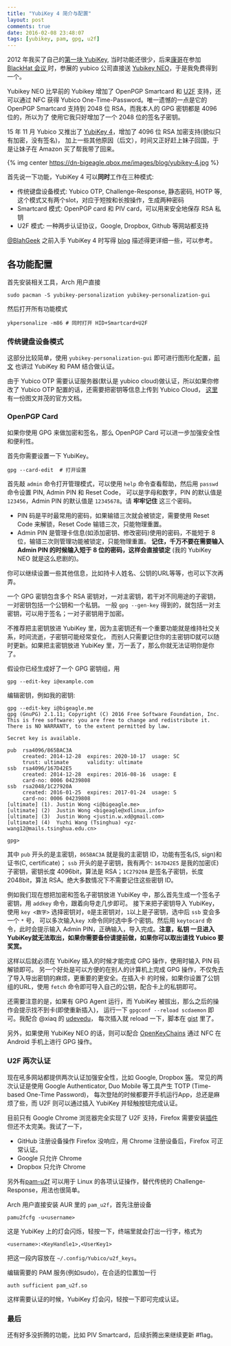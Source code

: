 ```yaml
---
title: "YubiKey 4 简介与配置"
layout: post
comments: true
date: 2016-02-08 23:48:07
tags: [yubikey, pam, gpg, u2f]
---
```


2012 年我买了自己的[第一块 YubiKey](/2012/05/yubikey/), 当时功能还很少，后来[康哥](http://scateu.me/)在参加 
[BlackHat 会议 ](https://www.blackhat.com/eu-15/briefings.html#is-your-timespace-safe-time-and-position-spoofing-opensourcely)
时，参展的 yubico 公司直接送 [Yubikey NEO](https://www.yubico.com/products/yubikey-hardware/yubikey-neo/)，于是我免费得到
一个。 

Yubikey NEO 比早前的 Yubikey 增加了 OpenPGP Smartcard 和 [U2F](https://www.yubico.com/applications/fido/) 支持，还可以通过 NFC 获得
Yubico One-Time-Password。唯一遗憾的一点是它的 OpenPGP Smartcard 支持到 2048 位 RSA，而我本人的 GPG 密钥都是 4096 位的，所以为了
使用它我只好增加了一个 2048 位的签名子密钥。

15 年 11 月 Yubico 又推出了 [YubiKey 4](https://www.yubico.com/2015/11/4th-gen-yubikey-4/)，增加了 4096 位 RSA 加密支持(貌似只有加密，没有签名)，
加上一些其他原因（后文），时间又正好赶上妹子回国，于是让妹子在 Amazon 买了帮我带了回来。

{% img center https://dn-bigeagle.qbox.me/images/blog/yubikey-4.jpg %}

<!-- more -->

首先说一下功能，YubiKey 4 可以**同时**工作在三种模式:
- 传统键盘设备模式: Yubico OTP, Challenge-Response, 静态密码, HOTP 等, 这个模式又有两个slot，对应于短按和长按操作，生成两种密码
- Smartcard 模式: OpenPGP card 和 PIV card，可以用来安全地保存 RSA 私钥
- U2F 模式: 一种两步认证协议，Google, Dropbox, Github 等网站都支持

[@BlahGeek](https://twitter.com/blahgeek) 之前入手 YubiKey 4 时写得 [blog](https://blog.blahgeek.com/yubikey-intro/) 描述得更详细一些，可以参考。


## 各功能配置

首先安装相关工具，Arch 用户直接

    sudo pacman -S yubikey-personalization yubikey-personalization-gui

然后打开所有功能模式

    ykpersonalize -m86 # 同时打开 HID+Smartcard+U2F 


### 传统键盘设备模式

这部分比较简单，使用 `yubikey-personalization-gui` 即可进行图形化配置，[前文](/2012/05/yubikey/) 也讲过 YubiKey 和 PAM 结合做认证。

由于 Yubico OTP 需要认证服务器(默认是 yubico cloud)做认证，所以如果你修改了 Yubico OTP 配置的话，还需要把密钥等信息上传到 Yubico Cloud，
[这里](https://www.yubico.com/wp-content/uploads/2013/07/YubiKey_YubiCloud_Configuration.pdf) 有一份图文并茂的官方文档。

### OpenPGP Card

如果你使用 GPG 来做加密和签名，那么 OpenPGP Card 可以进一步加强安全性和便利性。

首先你需要设置一下 YubiKey。

    gpg --card-edit  # 打开设置

首先敲 `admin` 命令打开管理模式，可以使用 `help` 命令查看帮助，然后用 `passwd` 命令设置 PIN, Admin PIN 和 Reset Code，
可以是字母和数字，PIN 的默认值是 `123456`，Admin PIN 的默认值是 `12345678`。请 **牢牢记住** 这三个密码。

- PIN 码是平时最常用的密码，如果输错三次就会被锁定，需要使用 Reset Code 来解锁，Reset Code 输错三次，只能物理重置。
- Admin PIN 是管理卡信息(如添加密钥、修改密码)使用的密码，不能短于 8 位，输错三次则管理功能被锁定，只能物理重置。
  **记住，千万不要在需要输入 Admin PIN 的时候输入短于 8 位的密码，这样会直接锁定** (我的 YubiKey NEO 就是这么悲剧的)。

你可以继续设置一些其他信息，比如持卡人姓名、公钥的URL等等，也可以下次再弄。

一个 GPG 密钥包含多个 RSA 密钥对，一对主密钥，若干对不同用途的子密钥，一对密钥包括一个公钥和一个私钥。
一般 `gpg --gen-key` 得到的，就包括一对主密钥，可以用于签名；一对子密钥用于加密。

不推荐把主密钥放进 YubiKey 里，因为主密钥还有一个重要功能就是维持社交关系，时间流逝，子密钥可能经常变化，
而别人只需要记住你的主密钥ID就可以随时更新。如果把主密钥放进 YubiKey 里，万一丢了，那么你就无法证明你是你了。

假设你已经生成好了一个 GPG 密钥组，用

    gpg --edit-key i@example.com

编辑密钥，例如我的密钥:

    gpg --edit-key i@bigeagle.me
    gpg (GnuPG) 2.1.11; Copyright (C) 2016 Free Software Foundation, Inc.
    This is free software: you are free to change and redistribute it.
    There is NO WARRANTY, to the extent permitted by law.
    
    Secret key is available.
    
    pub  rsa4096/865BAC3A
         created: 2014-12-28  expires: 2020-10-17  usage: SC  
         trust: ultimate      validity: ultimate
    ssb  rsa4096/167D42E5
         created: 2014-12-28  expires: 2016-08-16  usage: E   
         card-no: 0006 04239808
    ssb  rsa2048/1C27920A
         created: 2016-01-25  expires: 2017-01-24  usage: S   
         card-no: 0006 04239808
    [ultimate] (1). Justin Wong <i@bigeagle.me>
    [ultimate] (2)  Justin Wong <bigeagle@xdlinux.info>
    [ultimate] (3)  Justin Wong <justin.w.xd@gmail.com>
    [ultimate] (4)  Yuzhi Wang (Tsinghua) <yz-wang12@mails.tsinghua.edu.cn>
    
    gpg> 

其中 `pub` 开头的是主密钥，`865BAC3A` 就是我的主密钥 ID，功能有签名(S, sign)和证书(C, certificate)；
`ssb` 开头的是子密钥，我有两个: `167D42E5` 是我的加密(E)子密钥，密钥长度 4096bit，算法是 RSA；`1C27920A`
是签名子密钥，长度 2048bit，算法 RSA。绝大多数情况下不需要记住这些密钥 ID。

例如我们现在想把加密和签名子密钥放进 YubiKey 中，那么首先生成一个签名子密钥，用 `addkey` 命令，跟着向导走几步即可。
接下来把子密钥导入 YubiKey，使用 `key <数字>` 选择密钥对，`0`是主密钥对，`1`以上是子密钥，选中后 `ssb` 变会多一个 `*` 号，
可以多次输入`key X`命令同时选中多个密钥。然后用 `keytocard` 命令，此时会提示输入 Admin PIN，正确输入，导入完成。**注意，私钥
一旦进入YubiKey就无法取出，如果你需要备份请提前做，如果你可以取出请找 Yubico 要奖赏。**

这样以后就必须在 YubiKey 插入的时候才能完成 GPG 操作，使用时输入 PIN 码解锁即可。
另一个好处是可以方便的在别人的计算机上完成 GPG 操作，不仅免去了导入导出密钥的麻烦，更重要的更安全。在插入卡
的时候，如果你设置了公钥组的URL，使用 `fetch` 命令即可导入自己的公钥，配合卡上的私钥即可。

还需要注意的是，如果有 GPG Agent 运行，而 YubiKey 被拔出，那么之后的操作会提示找不到卡(即使重新插入)，
运行一下 `gpgconf --reload scdaemon` 即可。我配合 @xiaq 的 [udevedu](https://github.com/xiaq/udevedu)，
每次插入就 reload 一下，脚本在 [gist](https://gist.github.com/bigeagle/924814b4ffd0733db2ca) 里了。

另外，如果使用 YubiKey NEO 的话，则可以配合 [OpenKeyChains](https://www.openkeychain.org/) 通过 NFC 在 Android 手机上进行
GPG 操作。

### U2F 两次认证

现在吼多网站都提供两次认证加强安全性，比如 Google, Dropbox [等](http://www.dongleauth.info/)。
常见的两次认证是使用  Google Authenticator, Duo Mobile 等工具产生 TOTP (Time-based One-Time Password)，
每次登陆的时候都要开手机运行App，总还是麻烦了些，而 U2F 则可以通过插入 YubiKey 并轻触按钮完成认证。

目前只有 Google Chrome 浏览器完全实现了 U2F 支持，Firefox 需要安装[插件](https://addons.mozilla.org/en-US/firefox/addon/u2f-support-add-on/)
但还不太完美。我试了一下，

- GitHub 注册设备操作 Firefox 没响应，用 Chrome 注册设备后，Firefox 可正常认证。
- Google 只允许 Chrome
- Dropbox 只允许 Chrome

另外有[pam-u2f](https://github.com/Yubico/pam-u2f) 可以用于 Linux 的各项认证操作，替代传统的 Challenge-Response，用法也很简单。

Arch 用户直接安装 AUR 里的 `pam_u2f`，首先注册设备

    pamu2fcfg -u<username>

这是 YubiKey 上的灯会闪烁，轻按一下，终端里就会打出一行字，格式为

    <username>:<KeyHandle1>,<UserKey1>

把这一段内容放在 `~/.config/Yubico/u2f_keys`。

编辑需要的 PAM 服务(例如sudo)，在合适的位置加一行

    auth sufficient pam_u2f.so

这样需要认证的时候，YubiKey 灯会闪，轻按一下即可完成认证。

### 最后
还有好多没折腾的功能，比如 PIV Smartcard，后续折腾出来继续更新 #flag。


